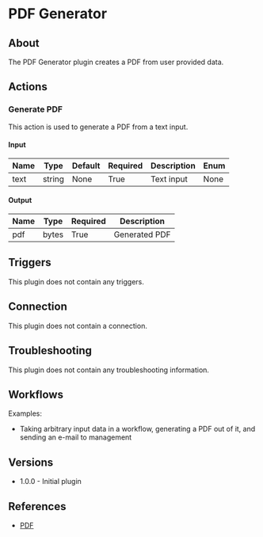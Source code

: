 
# PDF Generator

## About

The PDF Generator plugin creates a PDF from user provided data.

## Actions

### Generate PDF

This action is used to generate a PDF from a text input.

#### Input

|Name|Type|Default|Required|Description|Enum|
|----|----|-------|--------|-----------|----|
|text|string|None|True|Text input|None|

#### Output

|Name|Type|Required|Description|
|----|----|--------|-----------|
|pdf|bytes|True|Generated PDF|

## Triggers

This plugin does not contain any triggers.

## Connection

This plugin does not contain a connection.

## Troubleshooting

This plugin does not contain any troubleshooting information.

## Workflows

Examples:

* Taking arbitrary input data in a workflow, generating a PDF out of it, and sending an e-mail to management

## Versions

* 1.0.0 - Initial plugin

## References

* [PDF](https://en.wikipedia.org/wiki/Portable_Document_Format)
